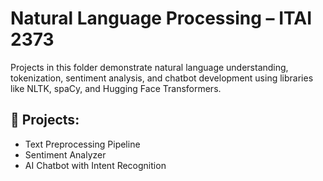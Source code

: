 # Natural Language Processing – ITAI 2373

Projects in this folder demonstrate natural language understanding, tokenization, sentiment analysis, and chatbot development using libraries like NLTK, spaCy, and Hugging Face Transformers.

## 📂 Projects:
- Text Preprocessing Pipeline
- Sentiment Analyzer
- AI Chatbot with Intent Recognition

